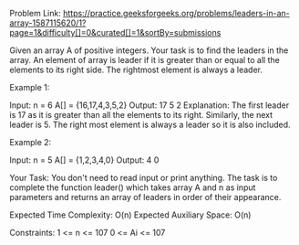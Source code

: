 Problem Link: https://practice.geeksforgeeks.org/problems/leaders-in-an-array-1587115620/1?page=1&difficulty[]=0&curated[]=1&sortBy=submissions

Given an array A of positive integers. Your task is to find the leaders in the array. An element of array is leader if it is greater than or equal to all the elements to its right side. The rightmost element is always a leader. 

 

Example 1:

Input:
n = 6
A[] = {16,17,4,3,5,2}
Output: 17 5 2
Explanation: The first leader is 17 
as it is greater than all the elements
to its right.  Similarly, the next 
leader is 5. The right most element 
is always a leader so it is also 
included.
 

Example 2:

Input:
n = 5
A[] = {1,2,3,4,0}
Output: 4 0
 

Your Task:
You don't need to read input or print anything. The task is to complete the function leader() which takes array A and n as input parameters and returns an array of leaders in order of their appearance.

 

Expected Time Complexity: O(n)
Expected Auxiliary Space: O(n)

 

Constraints:
1 <= n <= 107
0 <= Ai <= 107
